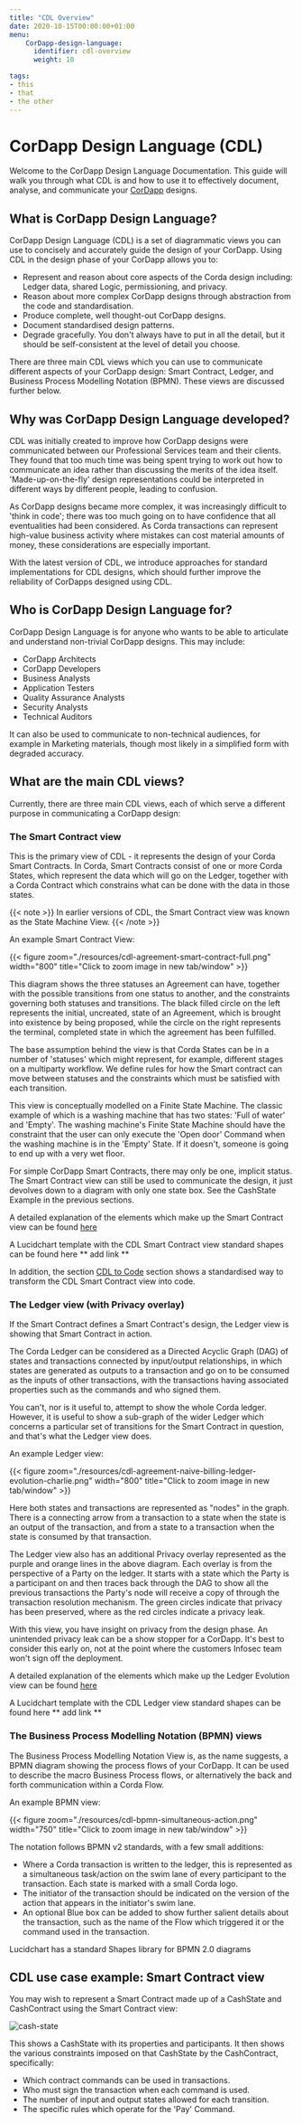 ```yaml
---
title: "CDL Overview"
date: 2020-10-15T00:00:00+01:00
menu:
    CorDapp-design-language:
      identifier: cdl-overview
      weight: 10

tags:
- this
- that
- the other
---
```


# CorDapp Design Language (CDL)

Welcome to the CorDapp Design Language Documentation. This guide will walk you through what CDL is and how to use it to effectively document, analyse, and communicate your [CorDapp](../corda-os/4.5/cordapp-overview.md) designs.


## What is CorDapp Design Language?

CorDapp Design Language (CDL) is a set of diagrammatic views you can use to concisely and accurately guide the design of your CorDapp. Using CDL in the design phase of your CorDapp allows you to:

- Represent and reason about core aspects of the Corda design including: Ledger data, shared Logic, permissioning, and privacy.
- Reason about more complex CorDapp designs through abstraction from the code and standardisation.
- Produce complete, well thought-out CorDapp designs.
- Document standardised design patterns.
- Degrade gracefully. You don't always have to put in all the detail, but it should be self-consistent at the level of detail you choose.

There are three main CDL views which you can use to communicate different aspects of your CorDapp design: Smart Contract, Ledger, and Business Process Modelling Notation (BPMN). These views are discussed further below.


## Why was CorDapp Design Language developed?

CDL was initially created to improve how CorDapp designs were communicated between our Professional Services team and their clients. They found that too much time was being spent trying to work out how to communicate an idea rather than discussing the merits of the idea itself. 'Made-up-on-the-fly' design representations could be interpreted in different ways by different people, leading to confusion.

As CorDapp designs became more complex, it was increasingly difficult to 'think in code'; there was too much going on to have confidence that all eventualities had been considered. As Corda transactions can represent high-value business activity where mistakes can cost material amounts of money, these considerations are especially important.

With the latest version of CDL, we introduce approaches for standard implementations for CDL designs, which should further improve the reliability of CorDapps designed using CDL.



## Who is CorDapp Design Language for?

CorDapp Design Language is for anyone who wants to be able to articulate and understand non-trivial CorDapp designs. This may include:

- CorDapp Architects
- CorDapp Developers
- Business Analysts
- Application Testers
- Quality Assurance Analysts
- Security Analysts
- Technical Auditors

It can also be used to communicate to non-technical audiences, for example in Marketing materials, though most likely in a simplified form with degraded accuracy.


## What are the main CDL views?

Currently, there are three main CDL views, each of which serve a different purpose in communicating a CorDapp design:

### The Smart Contract view

This is the primary view of CDL - it represents the design of your Corda Smart Contracts. In Corda, Smart Contracts consist of one or more Corda States, which represent the data which will go on the Ledger, together with a Corda Contract which constrains what can be done with the data in those states.

{{< note >}}
In earlier versions of CDL, the Smart Contract view was known as the State Machine View.
{{< /note >}}

An example Smart Contract View:

{{< figure zoom="./resources/cdl-agreement-smart-contract-full.png" width="800" title="Click to zoom image in new tab/window" >}}

This diagram shows the three statuses an Agreement can have, together with the possible transitions from one status to another, and the constraints governing both statuses and transitions. The black filled circle on the left represents the initial, uncreated, state of an Agreement, which is brought into existence by being proposed, while the circle on the right represents the terminal, completed state in which the agreement has been fulfilled.

The base assumption behind the view is that Corda States can be in a number of 'statuses' which might represent, for example, different stages on a multiparty workflow. We define rules for how the Smart contract can move between statuses and the constraints which must be satisfied with each transition.

This view is conceptually modelled on a Finite State Machine. The classic example of which is a washing machine that has two states: 'Full of water' and 'Empty'. The washing machine's Finite State Machine should have the constraint that the user can only execute the 'Open door' Command when the washing machine is in the 'Empty' State. If it doesn't, someone is going to end up with a very wet floor.

For simple CorDapp Smart Contracts, there may only be one, implicit status. The Smart Contract view can still be used to communicate the design, it just devolves down to a diagram with only one state box. See the CashState Example in the previous sections.


A detailed explanation of the elements which make up the Smart Contract view can be found [here](cdl-smart-contract-view.md)

A Lucidchart template with the CDL Smart Contract view standard shapes can be found here ** add link **

In addition, the section [CDL to Code](cdl-to-code.md) section shows a standardised way to transform the CDL Smart Contract view into code.


### The Ledger view (with Privacy overlay)

If the Smart Contract defines a Smart Contract's design, the Ledger view is showing that Smart Contract in action.

The Corda Ledger can be considered as a Directed Acyclic Graph (DAG) of states and transactions connected by input/output relationships, in which states are generated as outputs to a transaction and go on to be consumed as the inputs of other transactions, with the transactions having associated properties such as the commands and who signed them.

You can't, nor is it useful to, attempt to show the whole Corda ledger. However, it is useful to show a sub-graph of the wider Ledger which concerns a particular set of transitions for the Smart Contract in question, and that's what the Ledger view does.

An example Ledger view:


{{< figure zoom="./resources/cdl-agreement-naive-billing-ledger-evolution-charlie.png" width="800" title="Click to zoom image in new tab/window" >}}

Here both states and transactions are represented as "nodes" in the graph. There is a connecting arrow from a transaction to a state when the state is an output of the transaction, and from a state to a transaction when the state is consumed by that transaction.

The Ledger view also has an additional Privacy overlay represented as the purple and orange lines in the above diagram. Each overlay is from the perspective of a Party on the ledger. It starts with a state which the Party is a participant on and then traces back through the DAG to show all the previous transactions the Party's node will receive a copy of through the transaction resolution mechanism. The green circles indicate that privacy has been preserved, where as the red circles indicate a privacy leak.

With this view, you have insight on privacy from the design phase. An unintended privacy leak can be a show stopper for a CorDapp. It's best to consider this early on, not at the point where the customers Infosec team won't sign off the deployment.


A detailed explanation of the elements which make up the Ledger Evolution view can be found [here](cdl-ledger-evolution-view.md)

A Lucidchart template with the CDL Ledger view standard shapes can be found here ** add link **


### The Business Process Modelling Notation (BPMN) views

The Business Process Modelling Notation View is, as the name suggests, a BPMN diagram showing the process flows of your CorDapp. It can be used to describe the macro Business Process flows, or alternatively the back and forth communication within a Corda Flow.

An example BPMN view:

{{< figure zoom="./resources/cdl-bpmn-simultaneous-action.png" width="750" title="Click to zoom image in new tab/window" >}}

The notation follows BPMN v2 standards, with a few small additions:

- Where a Corda transaction is written to the ledger, this is represented as a simultaneous task/action on the swim lane of every participant to the transaction. Each state is marked with a small Corda logo.
- The initiator of the transaction should be indicated on the version of the action that appears in the initiator's swim lane.
- An optional Blue box can be added to show further salient details about the transaction, such as the name of the Flow which triggered it or the command used in the transaction.

Lucidchart has a standard Shapes library for BPMN 2.0 diagrams

## CDL use case example: Smart Contract view

You may wish to represent a Smart Contract made up of a CashState and CashContract using the Smart Contract view:

![cash-state](./resources/cdl-overview-cashstate.png)

This shows a CashState with its properties and participants. It then shows the various constraints imposed on that CashState by the CashContract, specifically:
- Which contract commands can be used in transactions.
- Who must sign the transaction when each command is used.
- The number of input and output states allowed for each transition.
- The specific rules which operate for the 'Pay' Command.
